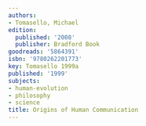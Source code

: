 ```yaml
---
authors:
- Tomasello, Michael
edition:
  published: '2008'
  publisher: Bradford Book
goodreads: '5864391'
isbn: '9780262201773'
key: Tomasello 1999a
published: '1999'
subjects:
- human-evolution
- philosophy
- science
title: Origins of Human Communication
---
```


